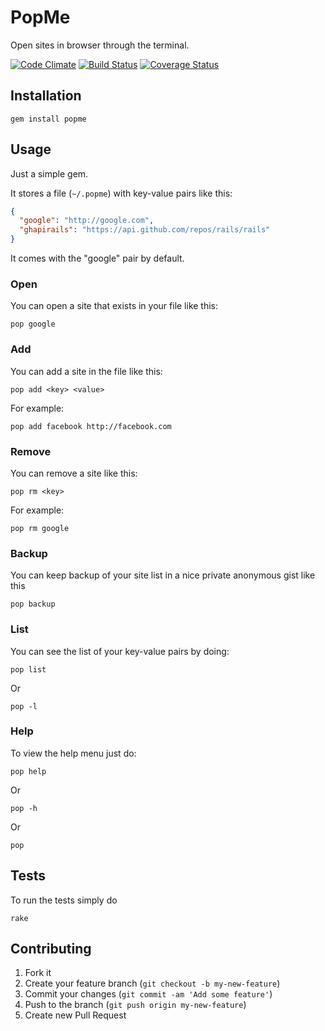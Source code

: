 # PopMe

Open sites in browser through the terminal.

[![Code Climate](https://codeclimate.com/github/eavgerinos/popme.png)](https://codeclimate.com/github/eavgerinos/popme)
[![Build Status](https://travis-ci.org/eavgerinos/popme.png)](https://travis-ci.org/eavgerinos/popme)
[![Coverage Status](https://coveralls.io/repos/eavgerinos/popme/badge.png?branch=master)](https://coveralls.io/r/eavgerinos/popme)


## Installation

    gem install popme

## Usage

Just a simple gem.

It stores a file (`~/.popme`) with key-value pairs like this:

```JSON
{
  "google": "http://google.com",
  "ghapirails": "https://api.github.com/repos/rails/rails"
}
```

It comes with the "google" pair by default.

### Open

You can open a site that exists in your file like this:

```
pop google
```

### Add

You can add a site in the file like this:

```
pop add <key> <value>
```

For example:

```
pop add facebook http://facebook.com
```

### Remove

You can remove a site like this:

```
pop rm <key>
```

For example:

```
pop rm google
```

### Backup

You can keep backup of your site list in a nice private anonymous gist like this

```
pop backup
```

### List

You can see the list of your key-value pairs by doing:

```
pop list
```

Or

```
pop -l
```

### Help

To view the help menu just do:

```
pop help
```

Or 

```
pop -h
```

Or 

```
pop
```

## Tests

To run the tests simply do

```
rake
```

## Contributing

1. Fork it
2. Create your feature branch (`git checkout -b my-new-feature`)
3. Commit your changes (`git commit -am 'Add some feature'`)
4. Push to the branch (`git push origin my-new-feature`)
5. Create new Pull Request
